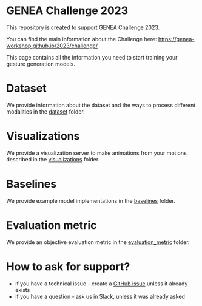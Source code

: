 # GENEA Challenge 2023

This repository is created to support GENEA Challenge 2023.

You can find the main information about the Challenge here: https://genea-workshop.github.io/2023/challenge/

This page contains all the information you need to start training your gesture generation models.

# Dataset
We provide information about the dataset and the ways to process different modalities in the [dataset](https://github.com/genea-workshop/genea_challenge_2023/tree/main/dataset) folder.

# Visualizations
We provide a visualization server to make animations from your motions, described in the [visualizations](https://github.com/genea-workshop/genea_challenge_2023/tree/main/visualizations) folder.

# Baselines
We provide example model implementations in the [baselines](https://github.com/genea-workshop/genea_challenge_2023/tree/main/baselines) folder.

# Evaluation metric
We provide an objective evaluation metric in the [evaluation_metric](https://github.com/genea-workshop/genea_challenge_2023/tree/main/evaluation_metric) folder.

# How to ask for support?
* if you have a technical issue - create a [GitHub issue](https://github.com/genea-workshop/genea_challenge_2023/issues) unless it already exists
* if you have a question - ask us in Slack, unless it was already asked
